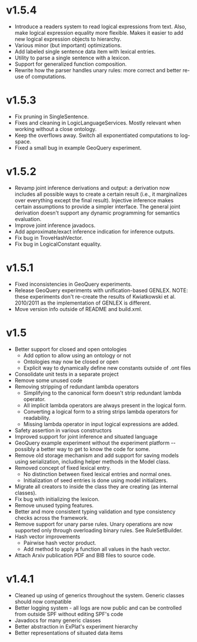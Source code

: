 # v1.5.4
- Introduce a readers system to read logical expressions from text. Also, make logical expression equality more flexible. Makes it easier to add new logical expression objects to hierarchy. 
- Various minor (but important) optimizations. 
- Add labeled single sentence data item with lexical entries. 
- Utility to parse a single sentence with a lexicon.
- Support for generalized function composition.
- Rewrite how the parser handles unary rules: more correct and better re-use of computations.

# v1.5.3
- Fix pruning in SingleSentence.
- Fixes and cleaning in LogicLanguageServices. Mostly relevant when working without a close ontology. 
- Keep the overflows away. Switch all exponentiated computations to log-space. 
- Fixed a small bug in example GeoQuery experiment.

# v1.5.2
- Revamp joint inference derivations and output: a derivation now includes all possible ways to create a certain result (i.e., it marginalizes over everything except the final result). Injective inference makes certain assumptions to provide a simpler interface. The general joint derivation doesn't support any dynamic programming for semantics evaluation. 
- Improve joint inference javadocs. 
- Add approximate/exact inference indication for inference outputs.
- Fix bug in TroveHashVector.
- Fix bug in LogicalConstant equality.


# v1.5.1
- Fixed inconsistencies in GeoQuery experiments.
- Release GeoQuery experiments with unification-based GENLEX. NOTE: these experiments don't re-create the results of Kwiatkowski et al. 2010/2011 as the implementation of GENLEX is different. 
- Move version info outside of README and build.xml.

# v1.5
- Better support for closed and open ontologies
	- Add option to allow using an ontology or not
	- Ontologies may now be closed or open
	- Explicit way to dynamically define new constants outside of .ont files
- Consolidate unit tests in a separate project
- Remove some unused code
- Removing stripping of redundant lambda operators
	- Simplifying to the canonical form doesn't strip redundant lambda operator. 
	- All implicit lambda operators are always present in the logical form. 
	- Converting a logical form to a string strips lambda operators for readability. 
	- Missing lambda operator in input logical expressions are added.
- Safety assertion in various constructors
- Improved support for joint inference and situated language
- GeoQuery example experiment without the experiment platform -- possibly a better way to get to know the code for some.
- Remove old storage mechanism and add support for saving models using serialization, including helper methods in the Model class.
- Removed concept of fixed lexical entry.
	- No distinction between fixed lexical entries and normal ones.
	- Initialization of seed entries is done using model initializers.
- Migrate all creators to inside the class they are creating (as internal classes).
- Fix bug with initializing the lexicon.
- Remove unused typing features.
- Better and more consistent typing validation and type consistency checks across the framework. 
- Remove support for unary parse rules. Unary operations are now supported only through overloading binary rules. See RuleSetBuilder.
- Hash vector improvements
	- Pairwise hash vector product.
	- Add method to apply a function all values in the hash vector.
- Attach Arxiv publication PDF and BIB files to source code.

# v1.4.1
- Cleaned up using of generics throughout the system. Generic classes should now compatible
- Better logging system - all logs are now public and can be controlled from outside SPF without editing SPF's code
- Javadocs for many generic classes
- Better abstraction in ExPlat's experiment hierarchy
- Better representations of situated data items
